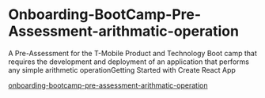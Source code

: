 # Onboarding-BootCamp-Pre-Assessment-arithmatic-operation

A Pre-Assessment for the T-Mobile Product and Technology Boot camp that requires the development and deployment of an application that performs any simple arithmetic operationGetting Started with Create React App

 [onboarding-bootcamp-pre-assessment-arithmatic-operation](https://rgrava.github.io/Onboarding-BootCamp-Pre-Assessment-arithmatic-operation)